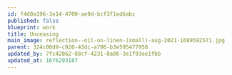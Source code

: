 ```yaml
---
id: f4d0a196-3e14-4700-ae9d-bcf3f1ed6abc
published: false
blueprint: work
title: Unceasing
main_image: reflection--oil-on-linen-(small)-aug-2021-1689592571.jpg
parent: 324c00d9-c920-43dc-a796-b3e595477958
updated_by: 7fc42862-88cf-4231-8a06-3e1f93ee1fbb
updated_at: 1676293187
---
```

